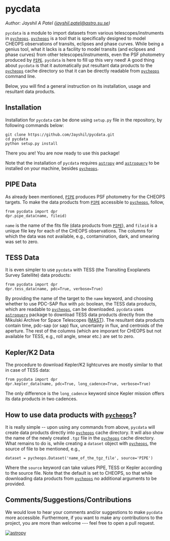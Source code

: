 # pycdata
<i>Author: Jayshil A Patel ([jayshil.patel@astro.su.se](mailto:jayshil.patel@astro.su.se))</i>

`pycdata` is a module to import datasets from various telescopes/instruments in [`pycheops`](https://github.com/pmaxted/pycheops). [`pycheops`](https://github.com/pmaxted/pycheops) is a tool that is specifically designed to model CHEOPS observations of transits, eclipses and phase curves. While being a genius tool, what it lacks is a facility to model transits (and eclipses and phase curves) from other telescopes/instruments, even the PSF photometry produced by [`PIPE`](https://github.com/alphapsa/PIPE). `pycdata` is here to fill up this very need! A good thing about `pycdata` is that it automatically put resultant data products to the [`pycheops`](https://github.com/pmaxted/pycheops) cache directory so that it can be directly readable from [`pycheops`](https://github.com/pmaxted/pycheops) command line.

Below, you will find a general instruction on its installation, usage and resultant data products.

## Installation
Installation for `pycdata` can be done using `setup.py` file in the repository, by following commands below:

```
git clone https://github.com/Jayshil/pycdata.git
cd pycdata
python setup.py install
```

There you are! You are now ready to use this package!

Note that the installation of `pycdata` requires [`astropy`](https://www.astropy.org/index.html) and [`astroquery`](https://astroquery.readthedocs.io/en/latest/index.html) to be installed on your machine, besides [`pycheops`](https://github.com/pmaxted/pycheops).

## PIPE Data
As already been mentioned, [`PIPE`](https://github.com/alphapsa/PIPE) produces PSF photometry for the CHEOPS targets. To make the data products from [`PIPE`](https://github.com/alphapsa/PIPE) accessible to [`pycheops`](https://github.com/pmaxted/pycheops), follow,

```
from pycdata import dpr
dpr.pipe_data(name, fileid)
```

`name` is the name of the fits file (data products from [`PIPE`](https://github.com/alphapsa/PIPE)), and `fileid` is a unique file key for each of the CHEOPS observations. The columns for which the data was not available, e.g., contamination, dark, and smearing was set to zero.

## TESS Data
It is even simpler to use `pycdata` with TESS (the Transiting Exoplanets Survey Satellite) data products:

```
from pycdata import dpr
dpr.tess_data(name, pdc=True, verbose=True)
```

By providing the name of the target to the `name` keyword, and choosing whether to use PDC-SAP flux with `pdc` boolean, the TESS data products, which are readable to [`pycheops`](https://github.com/pmaxted/pycheops), can be downloaded. `pycdata` uses [`astroquery`](https://astroquery.readthedocs.io/en/latest/index.html) package to download TESS data products directly from the Mikulski Archive for Space Telescopes ([MAST](https://mast.stsci.edu/portal/Mashup/Clients/Mast/Portal.html)). The resultant data products contain time, pdc-sap (or sap) flux, uncertainty in flux, and centroids of the aperture. The rest of the columns (which are imporant for CHEOPS but not available for TESS, e.g., roll angle, smear etc.) are set to zero.

## Kepler/K2 Data
The procedure to download Kepler/K2 lightcurves are mostly similar to that in case of TESS data:

```
from pycdata import dpr
dpr.kepler_data(name, pdc=True, long_cadence=True, verbose=True)
```

The only difference is the `long_cadence` keyword since Kepler mission offers its data products in two cadences.

## How to use data products with [`pycheops`](https://github.com/pmaxted/pycheops)?
It is really simple -- upon using any commands from above, `pycdata` will create data products directly into [`pycheops`](https://github.com/pmaxted/pycheops) cache directory. It will also show the name of the newly created `.tgz` file in the [`pycheops`](https://github.com/pmaxted/pycheops) cache directory. What remains to do is, while creating a `dataset` object with [`pycheops`](https://github.com/pmaxted/pycheops), the source of file to be mentioned, e.g.,

```
dataset = pycheops.Dataset('name_of_the_tgz_file', source='PIPE')
```

Where the `source` keyword can take values PIPE, TESS or Kepler according to the source file. Note that the default is set to CHEOPS, so that while downloading data products from [`pycheops`](https://github.com/pmaxted/pycheops) no additional arguments to be provided.

## Comments/Suggestions/Contributions
We would love to hear your comments and/or suggestions to make `pycdata` more accessible. Furthermore, if you want to make any contributions to the project, you are more than welcome --- feel free to open a pull request.

[![astropy](http://img.shields.io/badge/powered%20by-AstroPy-orange.svg?style=flat)](http://www.astropy.org/)